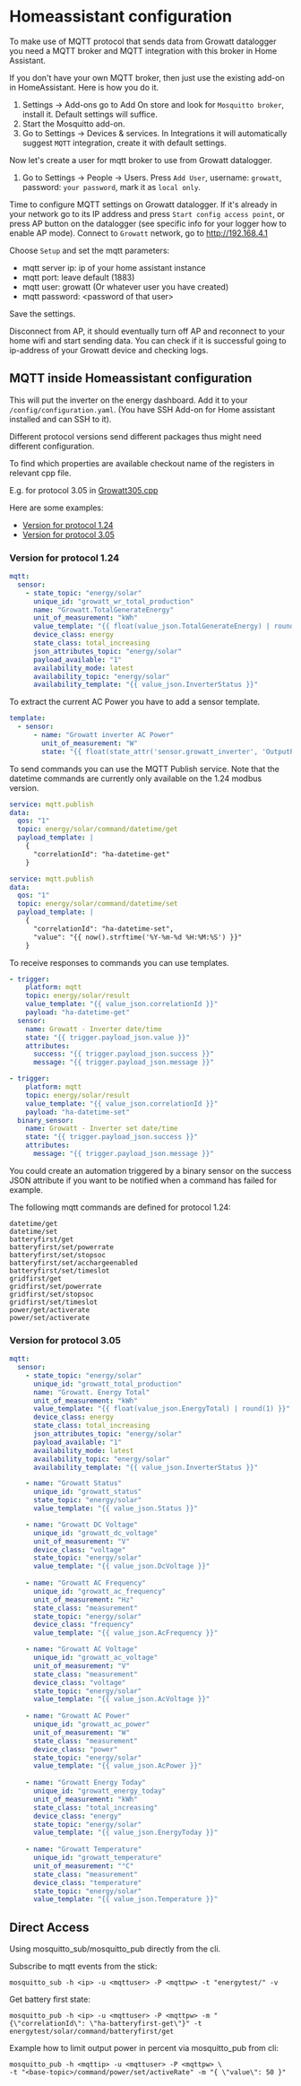 # Homeassistant configuration

To make use of MQTT protocol that sends data from Growatt datalogger you need a MQTT broker and MQTT integration with this broker in Home Assistant.

If you don't have your own MQTT broker, then just use the existing add-on in HomeAssistant. Here is how you do it.

1. Settings -> Add-ons go to Add On store and look for `Mosquitto broker`, install it. Default settings will suffice.
2. Start the Mosquitto add-on.
3. Go to Settings -> Devices & services. In Integrations it will automatically suggest `MQTT` integration, create it with default settings.

Now let's create a user for mqtt broker to use from Growatt datalogger.

1. Go to Settings -> People -> Users. Press `Add User`, username: `growatt`, password: `your password`, mark it as `local only`.

Time to configure MQTT settings on Growatt datalogger. If it's already in your network go to its IP address and press `Start config access point`,
or press AP button on the datalogger (see specific info for your logger how to enable AP mode). Connect to `Growatt` network, go to <http://192.168.4.1>

Choose `Setup` and set the mqtt parameters:

- mqtt server ip: ip of your home assistant instance
- mqtt port: leave default (1883)
- mqtt user: growatt (Or whatever user you have created)
- mqtt password: \<password of that user>

Save the settings.

Disconnect from AP, it should eventually turn off AP and reconnect to your home wifi and start sending data. You can check if it is successful going to ip-address of your Growatt device and checking logs.  

## MQTT inside Homeassistant configuration

This will put the inverter on the energy dashboard. Add it to your `/config/configuration.yaml`. (You have SSH Add-on for Home assistant installed and can SSH to it).

Different protocol versions send different packages thus might need different configuration.

To find which properties are available checkout name of the registers in relevant cpp file.

E.g. for protocol 3.05 in [Growatt305.cpp](/SRC/ShineWiFi-ModBus/Growatt305.cpp)

Here are some examples:

- [Version for protocol 1.24](#version-for-protocol-124)
- [Version for protocol 3.05](#version-for-protocol-305)

### Version for protocol 1.24

```yaml
mqtt:
  sensor:
    - state_topic: "energy/solar"
      unique_id: "growatt_wr_total_production"
      name: "Growatt.TotalGenerateEnergy"
      unit_of_measurement: "kWh"
      value_template: "{{ float(value_json.TotalGenerateEnergy) | round(1) }}"
      device_class: energy
      state_class: total_increasing
      json_attributes_topic: "energy/solar"
      payload_available: "1"
      availability_mode: latest
      availability_topic: "energy/solar"
      availability_template: "{{ value_json.InverterStatus }}"
```

To extract the current AC Power you have to add a sensor template.

```yaml
template:
  - sensor:
      - name: "Growatt inverter AC Power"
        unit_of_measurement: "W"
        state: "{{ float(state_attr('sensor.growatt_inverter', 'OutputPower')) }}"
```

To send commands you can use the MQTT Publish service. Note that the datetime commands are currently only available on the 1.24 modbus version.

```yaml
service: mqtt.publish
data:
  qos: "1"
  topic: energy/solar/command/datetime/get
  payload_template: |
    {
      "correlationId": "ha-datetime-get"
    }
```

```yaml
service: mqtt.publish
data:
  qos: "1"
  topic: energy/solar/command/datetime/set
  payload_template: |
    {
      "correlationId": "ha-datetime-set",
      "value": "{{ now().strftime('%Y-%m-%d %H:%M:%S') }}"
    }
```

To receive responses to commands you can use templates.

```yaml
- trigger:
    platform: mqtt
    topic: energy/solar/result
    value_template: "{{ value_json.correlationId }}"
    payload: "ha-datetime-get"
  sensor:
    name: Growatt - Inverter date/time
    state: "{{ trigger.payload_json.value }}"
    attributes:
      success: "{{ trigger.payload_json.success }}"
      message: "{{ trigger.payload_json.message }}"
```

```yaml
- trigger:
    platform: mqtt
    topic: energy/solar/result
    value_template: "{{ value_json.correlationId }}"
    payload: "ha-datetime-set"
  binary_sensor:
    name: Growatt - Inverter set date/time
    state: "{{ trigger.payload_json.success }}"
    attributes:
      message: "{{ trigger.payload_json.message }}"
```

You could create an automation triggered by a binary sensor on the success JSON attribute if you want to be notified when a command has failed for example.

The following mqtt commands are defined for protocol 1.24:

    datetime/get
    datetime/set
    batteryfirst/get
    batteryfirst/set/powerrate
    batteryfirst/set/stopsoc
    batteryfirst/set/acchargeenabled
    batteryfirst/set/timeslot
    gridfirst/get
    gridfirst/set/powerrate
    gridfirst/set/stopsoc
    gridfirst/set/timeslot
    power/get/activerate
    power/set/activerate

### Version for protocol 3.05

```yaml
mqtt:
  sensor:
    - state_topic: "energy/solar"
      unique_id: "growatt_total_production"
      name: "Growatt. Energy Total"
      unit_of_measurement: "kWh"
      value_template: "{{ float(value_json.EnergyTotal) | round(1) }}"
      device_class: energy
      state_class: total_increasing
      json_attributes_topic: "energy/solar"
      payload_available: "1"
      availability_mode: latest
      availability_topic: "energy/solar"
      availability_template: "{{ value_json.InverterStatus }}"

    - name: "Growatt Status"
      unique_id: "growatt_status"
      state_topic: "energy/solar"
      value_template: "{{ value_json.Status }}"

    - name: "Growatt DC Voltage"
      unique_id: "growatt_dc_voltage"
      unit_of_measurement: "V"
      device_class: "voltage"
      state_topic: "energy/solar"
      value_template: "{{ value_json.DcVoltage }}"
      
    - name: "Growatt AC Frequency"
      unique_id: "growatt_ac_frequency"
      unit_of_measurement: "Hz"
      state_class: "measurement"
      state_topic: "energy/solar"
      device_class: "frequency"
      value_template: "{{ value_json.AcFrequency }}"  

    - name: "Growatt AC Voltage"
      unique_id: "growatt_ac_voltage"
      unit_of_measurement: "V"
      state_class: "measurement"
      device_class: "voltage"
      state_topic: "energy/solar"
      value_template: "{{ value_json.AcVoltage }}"        
  
    - name: "Growatt AC Power"
      unique_id: "growatt_ac_power"
      unit_of_measurement: "W"
      state_class: "measurement"
      device_class: "power"
      state_topic: "energy/solar"
      value_template: "{{ value_json.AcPower }}"              
      
    - name: "Growatt Energy Today"
      unique_id: "growatt_energy_today"
      unit_of_measurement: "kWh"
      state_class: "total_increasing"
      device_class: "energy"
      state_topic: "energy/solar"
      value_template: "{{ value_json.EnergyToday }}"  
      
    - name: "Growatt Temperature"
      unique_id: "growatt_temperature"
      unit_of_measurement: "°C"
      state_class: "measurement"
      device_class: "temperature"
      state_topic: "energy/solar"
      value_template: "{{ value_json.Temperature }}"
```
## Direct Access

Using mosquitto_sub/mosquitto_pub directly from the cli.

Subscribe to mqtt events from the stick:

    mosquitto_sub -h <ip> -u <mqttuser> -P <mqttpw> -t "energytest/" -v

Get battery first state:

    mosquitto_pub -h <ip> -u <mqttuser> -P <mqttpw> -m "{\"correlationId\": \"ha-batteryfirst-get\"}" -t energytest/solar/command/batteryfirst/get

Example how to limit output power in percent via mosquitto_pub from cli:

    mosquitto_pub -h <mqttip> -u <mqttuser> -P <mqttpw> \
    -t "<base-topic>/command/power/set/activeRate" -m "{ \"value\": 50 }"
